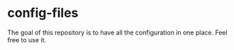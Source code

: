 # config-files

The goal of this repository is to have all the configuration in one place. Feel free to use it.
